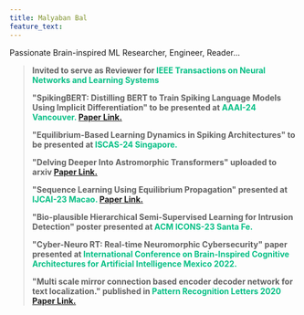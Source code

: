```yaml
---
title: Malyaban Bal
feature_text: 
---
```

Passionate Brain-inspired ML Researcher, Engineer, Reader...

<blockquote>
  <p><span>Invited to serve as Reviewer for </span><span style="color:#05bf85;"> IEEE Transactions on Neural Networks and Learning Systems </span></p>
  <p><span>"SpikingBERT: Distilling BERT to Train Spiking Language Models Using Implicit Differentiation" to be presented at</span><span style="color:#05bf85;"> AAAI-24 Vancouver.</span> <a href="https://arxiv.org/pdf/2308.10873.pdf">Paper Link.</a></p>
    <p><span>"Equilibrium-Based Learning Dynamics in Spiking Architectures" to be presented at</span><span style="color:#05bf85;"> ISCAS-24 Singapore.</span></p>
    <p><span>"Delving Deeper Into Astromorphic Transformers" uploaded to arxiv</span> <a href="https://arxiv.org/pdf/2312.10925.pdf">Paper Link.</a></p>
  <p><span>"Sequence Learning Using Equilibrium Propagation" presented at</span><span style="color:#05bf85;"> IJCAI-23 Macao.</span> <a href="https://www.ijcai.org/proceedings/2023/0329.pdf">Paper Link.</a></p>
    <p><span>"Bio-plausible Hierarchical Semi-Supervised Learning for Intrusion Detection" poster presented at</span><span style="color:#05bf85;"> ACM ICONS-23 Santa Fe.</span></p>
    <p><span>"Cyber-Neuro RT: Real-time Neuromorphic Cybersecurity" paper presented at</span><span style="color:#05bf85;"> International Conference on Brain-Inspired Cognitive Architectures for Artificial Intelligence Mexico 2022.</span></p>
   <p><span>"Multi scale mirror connection based encoder decoder network for text localization." published in</span><span style="color:#05bf85;"> Pattern Recognition Letters 2020</span> <a href="https://www.sciencedirect.com/science/article/abs/pii/S0167865520301227">Paper Link.</a></p>
</blockquote>
<style>
blockquote {
  text-align: left;
  font-weight: bold;
}
blockquote footer {
  font-size: .8rem;
}
</style>

<script>
const blockquote = document.querySelector("blockquote")
const bolden = (keyString, string) =>
  string.replace(new RegExp(keyString, 'g'), '<strong>'+keyString+'</strong>')

blockquote.innerHTML = bolden("Mr. Sullivan", blockquote.innerHTML)
</script>

